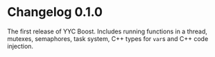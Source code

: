 # Changelog 0.1.0
The first release of YYC Boost. Includes running functions in a thread, mutexes, semaphores, task system, C++ types for `var`s and C++ code injection.
